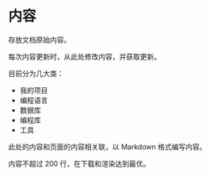 # 内容

存放文档原始内容。

每次内容更新时，从此处修改内容，并获取更新。

目前分为几大类：

- 我的项目
- 编程语言
- 数据库
- 编程库
- 工具

此处的内容和页面的内容相关联，以 Markdown 格式编写内容。

内容不超过 200 行，在下载和渲染达到最优。
